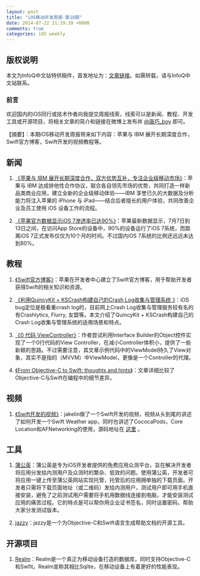 ```yaml
---
layout: post
title: "iOS移动开发周报-第18期"
date: 2014-07-22 21:19:39 +0800
comments: true
categories: iOS weekly
---
```


## 版权说明

本文为InfoQ中文站特供稿件，首发地址为：[文章链接](http://www.infoq.com/cn/news/2014/07/apple-ibm-cooperation)。如需转载，请与InfoQ中文站联系。

### 前言

欢迎国内的iOS同行或技术作者向我提交周报线索，线索可以是新闻、教程、开发工具或开源项目，将相关文章的简介和链接在微博上发布并 [@唐巧_boy](http://weibo.com/tangqiaoboy) 即可。

【摘要】：本期iOS移动开发周报带来如下内容：苹果与 IBM 展开长期深度合作，Swift官方博客，Swift开发的视频教程等。

## 新闻

 1. [《苹果与 IBM 展开长期深度合作，双方优势互补，专注企业级移动市场》](http://www.36kr.com/p/213771.html)：苹果与 IBM 达成排他性合作协议，联合各自领先市场的优势，共同打造一样新品类商业应用，建立全新的企业级移动体验——IBM 享誉已久的大数据及分析能力将注入苹果的 iPhone 与 iPad——结合后者擅长的用户体验，共同改善企业及员工使用 iOS 设备工作的流程。

 1. [《苹果官方数据显示iOS 7渗透率已达90%》](http://www.cocoachina.com/applenews/apple/2014/0715/9148.html)：苹果最新数据显示，7月7日到13日之间，在访问App Store的设备中，90%的设备运行了iOS 7系统，而距离iOS 7正式发布仅仅为10个月的时间。不过国内iOS 7系统的比例还远远未达到80%。

## 教程

 1. [《Swift官方博客》](https://developer.apple.com/swift/blog/)：苹果在开发者中心建立了Swift官方博客，用于帮助开发者获得Swift的相关知识和资源。

 1. [《利用QuincyKit + KSCrash构建自己的Crash Log收集与管理系统 》](http://wonderffee.github.io/blog/2014/07/19/quincykit-and-kscrash/)：iOS bug定位是极看重crash log的，目前网上Crash Log收集与管理服务较有名的有Crashlytics, Flurry, 友盟等。本文介绍了QuincyKit + KSCrash构建自己的Crash Log收集与管理系统的适用场景和特点。

 1. [《0 代码 ViewController》](http://blog.sunnyxx.com/2014/07/17/ios_0code_vc/)：作者尝试利用Interface Builder的Object控件实现了一个0行代码的View Controller，在减小Controller体积小，提供了一些新颖的思路。不过需要注意，其文章示例代码中的ViewModel持久了View对象，其实不是指的（MVVM）中ViewModel，更像是一个Controller的代理。

 1. [《From Objective-C to Swift: thoughts and hints》](http://www.thinkandbuild.it/from-objective-c-to-swift/)：文章详细比较了Objective-C与Swift在编程中的细节差异。

## 视频

 1. [《Swift开发的视频》](http://www.imooc.com/learn/149)：jakelin做了一个Swift开发的视频，视频从头到尾的讲述了如何开发一个Swift Weather app，同时也讲述了CococaPods，Core Location和AFNetworking的使用，源码地址在 [这里](https://github.com/JakeLin/SwiftWeather) 。

## 工具

 1. [蒲公英](http://pgyer.com/)：蒲公英是专为iOS开发者提供的免费应用众测平台，旨在解决开发者将应用分发给内测用户及众测时的繁杂、低效的问题。使用蒲公英，开发者可将应用一键上传至蒲公英网站实现托管，托管后的应用拥单独的下载页面。开发者只需将下载页面地址（或二维码）发给内测用户，测试用户即可用手机直接安装，避免了之前测试用户需要将手机用数据线连接到电脑，才能安装测试应用的痛苦过程。它的特点是可以帮你用企业证书签名，同时设置密码，帮助大家分发测试版本。

 1. [jazzy](https://github.com/realm/jazzy)：jazzy是一个为Objective-C和Swift语言生成帮助文档的开源工具。

## 开源项目

 1. [Realm](https://github.com/realm/realm-cocoa)：Realm是一个真正为移动设备打造的数据库，同时支持Objective-C和Swfit。Realm宣称其相比Sqlite，在移动设备上有着更好的性能表现。

